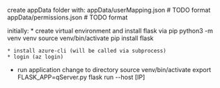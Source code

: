 
create appData folder with:
	appData/userMapping.json
		# TODO format
	appData/permissions.json
		# TODO format

initially:
	* create virtual environment and install flask via pip
		python3 -m venv venv
		source venv/bin/activate
		pip install flask

	* install azure-cli (will be called via subprocess)
	* login (az login)

* run application
	change to directory
	source venv/bin/activate
	export FLASK_APP=qServer.py
	flask run --host [IP]
